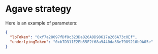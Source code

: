 # Agave strategy

Here is an example of parameters:

```json
{
  "lpToken": "0xf7a28097fDf8c323Da826A9D98617a266A73c0Ef",
  "underlyingToken": "0xb7D311E2Eb55F2f68a9440da38e7989210b9A05e"
}
```
